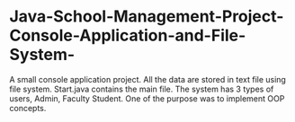 # Java-School-Management-Project-Console-Application-and-File-System-
A small console application project. All the data are stored in text file using file system. Start.java contains the main file. The system has 3 types of users, Admin, Faculty Student. One of the purpose was to implement OOP concepts. 
